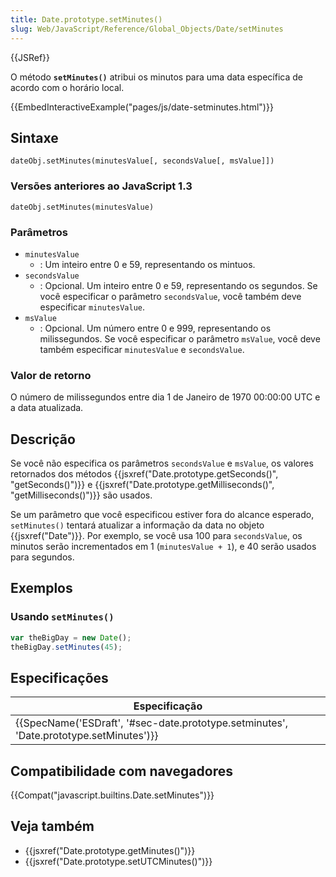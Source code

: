 ```yaml
---
title: Date.prototype.setMinutes()
slug: Web/JavaScript/Reference/Global_Objects/Date/setMinutes
---
```

{{JSRef}}

O método **`setMinutes()`** atribui os minutos para uma data específica de acordo com o horário local.

{{EmbedInteractiveExample("pages/js/date-setminutes.html")}}

## Sintaxe

```
dateObj.setMinutes(minutesValue[, secondsValue[, msValue]])
```

### Versões anteriores ao JavaScript 1.3

```
dateObj.setMinutes(minutesValue)
```

### Parâmetros

- `minutesValue`
  - : Um inteiro entre 0 e 59, representando os mintuos.
- `secondsValue`
  - : Opcional. Um inteiro entre 0 e 59, representando os segundos. Se você especificar o parâmetro `secondsValue`, você também deve especificar `minutesValue`.
- `msValue`
  - : Opcional. Um número entre 0 e 999, representando os milissegundos. Se você especificar o parâmetro `msValue`, você deve também especificar `minutesValue` e `secondsValue`.

### Valor de retorno

O número de milissegundos entre dia 1 de Janeiro de 1970 00:00:00 UTC e a data atualizada.

## Descrição

Se você não especifica os parâmetros `secondsValue` e `msValue`, os valores retornados dos métodos {{jsxref("Date.prototype.getSeconds()", "getSeconds()")}} e {{jsxref("Date.prototype.getMilliseconds()", "getMilliseconds()")}} são usados.

Se um parâmetro que você especificou estiver fora do alcance esperado, `setMinutes()` tentará atualizar a informação da data no objeto {{jsxref("Date")}}. Por exemplo, se você usa 100 para `secondsValue`, os minutos serão incrementados em 1 (`minutesValue + 1`), e 40 serão usados para segundos.

## Exemplos

### Usando `setMinutes()`

```js
var theBigDay = new Date();
theBigDay.setMinutes(45);
```

## Especificações

| Especificação                                                                                                        |
| -------------------------------------------------------------------------------------------------------------------- |
| {{SpecName('ESDraft', '#sec-date.prototype.setminutes', 'Date.prototype.setMinutes')}} |

## Compatibilidade com navegadores

{{Compat("javascript.builtins.Date.setMinutes")}}

## Veja também

- {{jsxref("Date.prototype.getMinutes()")}}
- {{jsxref("Date.prototype.setUTCMinutes()")}}
